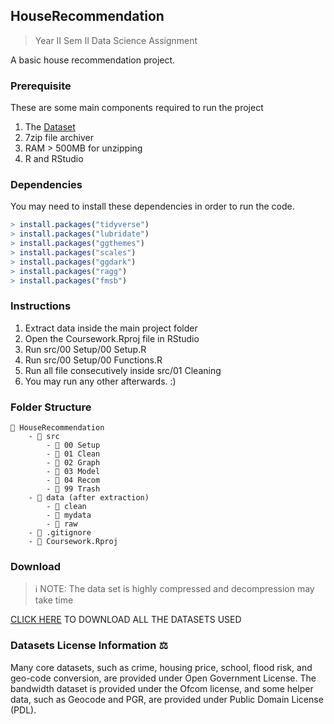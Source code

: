 ## HouseRecommendation
>Year II Sem II Data Science Assignment

A basic house recommendation project. 

### Prerequisite
These are some main components required to run the project
1. The <a href="#download">Dataset</a>
2. 7zip file archiver
3. RAM > 500MB for unzipping
4. R and RStudio

### Dependencies
You may need to install these dependencies in order to run the code.
```R
> install.packages("tidyverse")
> install.packages("lubridate")
> install.packages("ggthemes")
> install.packages("scales")
> install.packages("ggdark")
> install.packages("ragg")
> install.packages("fmsb")
```

### Instructions

1. Extract data inside the main project folder
2. Open the Coursework.Rproj file in RStudio
3. Run src/00 Setup/00 Setup.R
4. Run src/00 Setup/00 Functions.R
5. Run all file consecutively inside src/01 Cleaning
6. You may run any other afterwards. :)

### Folder Structure
```
📁 HouseRecommendation
    - 📁 src
        - 📁 00 Setup
        - 📁 01 Clean
        - 📁 02 Graph
        - 📁 03 Model
        - 📁 04 Recom
        - 📁 99 Trash
    - 📁 data (after extraction)
        - 📁 clean
        - 📁 mydata
        - 📁 raw
    - 📄 .gitignore
    - 📄 Coursework.Rproj
```    

### Download
>ℹ NOTE: The data set is highly compressed and decompression may take time

[CLICK HERE](https://drive.google.com/file/d/1kRCReWPzumwDvF_0CjbLo4wFVitGrPvY/view?usp=sharing) TO DOWNLOAD ALL THE DATASETS USED

### Datasets License Information ⚖
Many core datasets, such as crime, housing price, school, flood risk, and geo-code conversion, are 
provided under Open Government License. The bandwidth dataset is provided under the Ofcom 
license, and some helper data, such as Geocode and PGR, are provided under Public Domain 
License (PDL).




